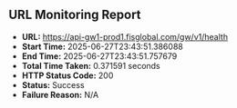 ## URL Monitoring Report

- **URL:** https://api-gw1-prod1.fisglobal.com/gw/v1/health
- **Start Time:** 2025-06-27T23:43:51.386088
- **End Time:** 2025-06-27T23:43:51.757679
- **Total Time Taken:** 0.371591 seconds
- **HTTP Status Code:** 200
- **Status:** Success
- **Failure Reason:** N/A
